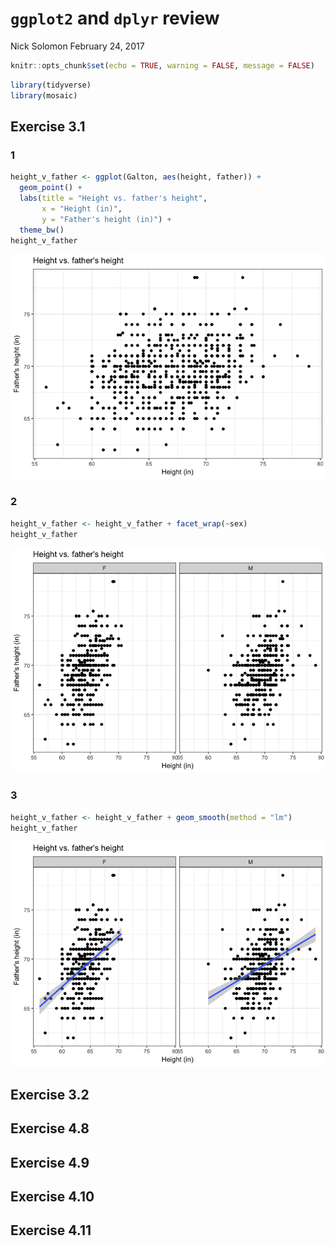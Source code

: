 `ggplot2` and `dplyr` review
================
Nick Solomon
February 24, 2017

``` r
knitr::opts_chunk$set(echo = TRUE, warning = FALSE, message = FALSE)
```

``` r
library(tidyverse)
library(mosaic)
```

Exercise 3.1
------------

### 1

``` r
height_v_father <- ggplot(Galton, aes(height, father)) +
  geom_point() +
  labs(title = "Height vs. father's height", 
       x = "Height (in)", 
       y = "Father's height (in)") +
  theme_bw()
height_v_father
```

![](hw_2_review_files/figure-markdown_github/unnamed-chunk-3-1.png)

### 2

``` r
height_v_father <- height_v_father + facet_wrap(~sex)
height_v_father
```

![](hw_2_review_files/figure-markdown_github/unnamed-chunk-4-1.png)

### 3

``` r
height_v_father <- height_v_father + geom_smooth(method = "lm")
height_v_father
```

![](hw_2_review_files/figure-markdown_github/unnamed-chunk-5-1.png)

Exercise 3.2
------------

Exercise 4.8
------------

Exercise 4.9
------------

Exercise 4.10
-------------

Exercise 4.11
-------------
